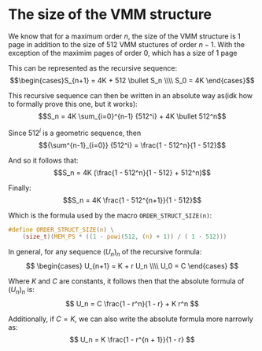 # The size of the VMM structure
We know that for a maximum order $n$, the size of the VMM structure is 1 page in
addition to the size of 512 VMM stuctures
of order $n - 1$.
With the exception of the maximim pages of order $0$, which has a size of 1 page

This can be represented as the recursive sequence:
$$\begin{cases}S_{n+1} = 4K + 512 \bullet S_n \\\\ S_0 = 4K \end{cases}$$

This recursive sequence can then be written in an absolute way as(idk how to
formally prove this one, but it works):
$$S_n = 4K \sum_{i=0}^{n-1} {512^i} + 4K \bullet 512^n$$

Since $512^i$ is a geometric sequence, then
$${\sum^{n-1}_{i=0}} {512^i} = \frac{1 - 512^n}{1 - 512}$$

And so it follows that:
$$S_n = 4K (\frac{1 - 512^n}{1 - 512} + 512^n)$$

Finally:
$$S_n = 4K \frac{1 - 512^{n+1}}{1 - 512}$$

Which is the formula used by the macro `ORDER_STRUCT_SIZE(n)`:
```c
#define ORDER_STRUCT_SIZE(n) \
    (size_t)(MEM_PS * ((1 - powi(512, (n) + 1)) / ( 1 - 512)))
```

In general, for any sequence $(U_n)_n$ of the recursive formula:
$$ \begin{cases} U_{n+1} = K + r U_n  \\\\ U_0 = C  \end{cases}  $$

Where $K$ and $C$ are constants, it follows then that the absolute formula of
$(U_n)_n$ is:
$$ U_n = C \frac{1 - r^n}{1 - r} + K r^n  $$

Additionally, if $C = K$, we can also write the absolute formula more narrowly
as:
$$ U_n = K \frac{1 - r^{n + 1}}{1 - r}  $$
